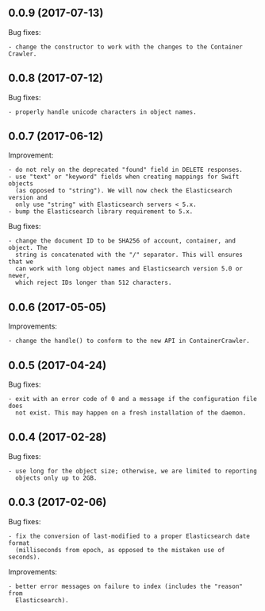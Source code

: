 ## 0.0.9 (2017-07-13)

Bug fixes:

    - change the constructor to work with the changes to the Container Crawler.

## 0.0.8 (2017-07-12)

Bug fixes:

    - properly handle unicode characters in object names.

## 0.0.7 (2017-06-12)

Improvement:

    - do not rely on the deprecated "found" field in DELETE responses.
    - use "text" or "keyword" fields when creating mappings for Swift objects
      (as opposed to "string"). We will now check the Elasticsearch version and
      only use "string" with Elasticsearch servers < 5.x.
    - bump the Elasticsearch library requirement to 5.x.

Bug fixes:

    - change the document ID to be SHA256 of account, container, and object. The
      string is concatenated with the "/" separator. This will ensures that we
      can work with long object names and Elasticsearch version 5.0 or newer,
      which reject IDs longer than 512 characters.

## 0.0.6 (2017-05-05)

Improvements:

    - change the handle() to conform to the new API in ContainerCrawler.

## 0.0.5 (2017-04-24)

Bug fixes:

    - exit with an error code of 0 and a message if the configuration file does
      not exist. This may happen on a fresh installation of the daemon.

## 0.0.4 (2017-02-28)

Bug fixes:

    - use long for the object size; otherwise, we are limited to reporting
      objects only up to 2GB.

## 0.0.3 (2017-02-06)

Bug fixes:

    - fix the conversion of last-modified to a proper Elasticsearch date format
      (milliseconds from epoch, as opposed to the mistaken use of seconds).

Improvements:

    - better error messages on failure to index (includes the "reason" from
      Elasticsearch).
